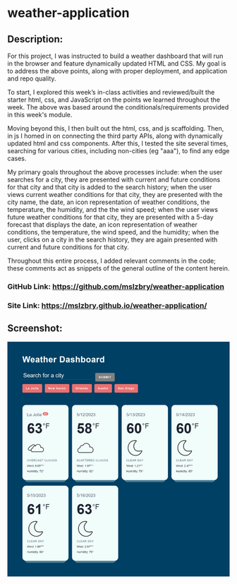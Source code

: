 # weather-application

## Description:

For this project, I was instructed to build a weather dashboard that will run in the browser and feature dynamically updated HTML and CSS. My goal is to address the above points, along with proper deployment, and application and repo quality.

To start, I explored this week’s in-class activities and reviewed/built the starter html, css, and JavaScript on the points we learned throughout the week. The above was based around the conditionals/requirements provided in this week's module.

Moving beyond this, I then built out the html, css, and js scaffolding. Then, in js I homed in on connecting the third party APIs, along with dynamically updated html and css components. After this, I tested the site several times, searching for various cities, including non-cities (eg "aaa"), to find any edge cases.

My primary goals throughout the above processes include: when the user searches for a city, they are presented with current and future conditions for that city and that city is added to the search history; when the user views current weather conditions for that city, they are presented with the city name, the date, an icon representation of weather conditions, the temperature, the humidity, and the the wind speed; when the user views future weather conditions for that city, they are presented with a 5-day forecast that displays the date, an icon representation of weather conditions, the temperature, the wind speed, and the humidity; when the user, clicks on a city in the search history, they are again presented with current and future conditions for that city.

Throughout this entire process, I added relevant comments in the code; these comments act as snippets of the general outline of the content herein.

### GitHub Link: https://github.com/mslzbry/weather-application

### Site Link: https://mslzbry.github.io/weather-application/

## Screenshot:

![Alt text](Assets/screenshot.png 'screenshot')

